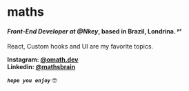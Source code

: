 # maths

#### _Front-End Developer at @Nkey_, based in Brazil, Londrina. ᵖʳ

React, Custom hooks and UI are my favorite topics.

**Instagram: [@omath.dev](https://instagram.com/omath.dev)** <br>
**Linkedin: [@mathsbrain](https://www.linkedin.com/in/mathsbrain/)**

**_`hope you enjoy`_** 🤓
